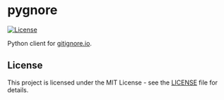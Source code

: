 # pygnore

[![License](https://img.shields.io/github/license/flipee/pygnore.svg?style=flat-square)](https://github.com/flipee/pygnore/blob/master/LICENSE)

Python client for [gitignore.io](https://gitignore.io).

## License

This project is licensed under the MIT License - see the [LICENSE](https://github.com/flipee/pygnore/blob/master/LICENSE) file for details.
